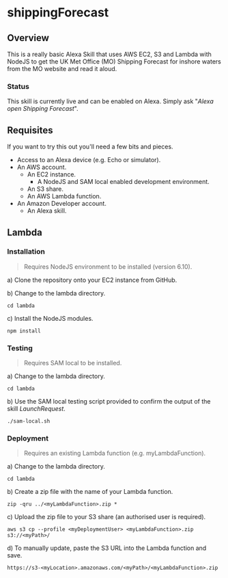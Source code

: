 # shippingForecast

## Overview
This is a really basic Alexa Skill that uses AWS EC2, S3 and Lambda with NodeJS to get the UK Met Office (MO) Shipping Forecast for inshore waters from the MO website and read it aloud.

### Status
This skill is currently live and can be enabled on Alexa. Simply ask "*Alexa open Shipping Forecast*".

## Requisites
If you want to try this out you'll need a few bits and pieces.
* Access to an Alexa device (e.g. Echo or simulator).
* An AWS account.
  * An EC2 instance.
    * A NodeJS and SAM local enabled development environment.
  * An S3 share.
  * An AWS Lambda function.
* An Amazon Developer account.
  * An Alexa skill.

## Lambda

### Installation

> Requires NodeJS environment to be installed (version 6.10).

a) Clone the repository onto your EC2 instance from GitHub.

b) Change to the lambda directory.

`cd lambda`

c) Install the NodeJS modules.

`npm install`

### Testing

> Requires SAM local to be installed.

a) Change to the lambda directory.

`cd lambda`

b) Use the SAM local testing script provided to confirm the output of the skill _LaunchRequest_.

`./sam-local.sh`

### Deployment

>
> Requires an existing Lambda function (e.g. myLambdaFunction).
>

a) Change to the lambda directory.

`cd lambda`

b) Create a zip file with the name of your Lambda function.

`zip -qru ../<myLambdaFunction>.zip *`

c) Upload the zip file to your S3 share (an authorised user is required).

`aws s3 cp --profile <myDeploymentUser> <myLambdaFunction>.zip s3://<myPath>/`

d) To manually update, paste the S3 URL into the Lambda function and save.

`https://s3-<myLocation>.amazonaws.com/<myPath>/<myLambdaFunction>.zip`
